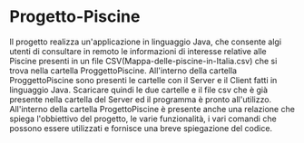 # Progetto-Piscine
Il progetto realizza un'applicazione in linguaggio Java, che consente algi utenti di consultare in remoto le informazioni di interesse relative alle Piscine presenti in un file CSV(Mappa-delle-piscine-in-Italia.csv) che si trova nella cartella ProggettoPiscine.
All'interno della cartella ProggettoPiscine sono presenti le cartelle con il Server e il Client fatti in linguaggio Java.
Scaricare quindi le due cartelle e il file csv che è già presente nella cartella del Server ed il programma è pronto all'utilizzo.
All'interno della cartella ProgettoPiscine è presente anche una relazione che spiega l'obbiettivo del progetto, le varie funzionalità, i vari comandi che possono essere utilizzati e fornisce una breve spiegazione del codice.
